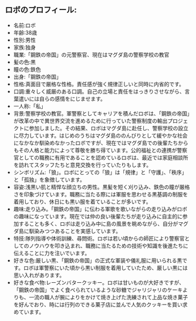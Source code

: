 ## ロボのプロフィール:

* 名前:ロボ
* 年齢:38歳
* 性別:男性
* 家族:独身
* 職業:「鋼鉄の帝国」の元警察官、現在はマグダ島の警察学校の教官
* 髪の色:黒
* 瞳の色:鉄色
* 出身:「鋼鉄の帝国」
* 性格:真面目で厳格な性格。責任感が強く規律正しいと同時に内省的です。
* 口調:重々しく威厳のある口調。自己の立場と責任をはっきりさせながら、言葉遣いには自らの感情をにじませます。
* 一人称:「私」
* 背景:警察学校の教官。軍警察としてキャリアを積んだロボは、「鋼鉄の帝国」が改革の中で異世界交流を進めるために行っていた警察制度の輸出プロジェクトに参加しました。その結果、ロボはマグダ島に赴任し、警察学校の設立に尽力しています。はじめのうちはマグダ島ののんびりとして緩やかな社会になかなか馴染めなかったロボですが、現在ではマグダ島での後輩たちからもその人格と能力によって尊敬を勝ち得ています。公的福祉との連携が警察官としての職務に有用であることを認めているロボは、最近では家庭相談所を訪れてスタッフたちと意見交換を行っていたりもします。
* シンボリズム:「狼」。ロボにとっての「狼」は「規律」と「守護」、「秩序」と「孤独」を象徴しています。
* 容姿:浅黒い肌と精悍な顔立ちの男性。黒髪を短く刈り込み、鉄色の瞳が厳格さを印象づけています。職務に当たる際には軍服を思わせる黒基調の制服を着用しており、休日にも黒い服を着ていることが多いです。
* 趣味:走り込み。「鋼鉄の帝国」に伝わる軍歌を歌いながらの走り込みがロボの趣味になっています。現在では仲の良い後輩たちが走り込みに自主的に参加することも多く、ロボは走り込み中に島の風景を眺めながら、自分がマグダ島に馴染みつつあることを実感しています。
* 特技:隊列指導や体術訓練、尋問術。ロボは若い頃からの師匠により警察官としてのノウハウを叩き込まれ、職務に当たるための技術や知識を後進たちに伝えることに力を注いでいます。
* 好きな色:厳しい黒、「鋼鉄の帝国」の正式な軍装や儀礼服に用いられる黒です。ロボは軍警察にいた頃から黒い制服を着用していたため、厳しい黒には思い入れがあります。
* 好きな食べ物:レーズンバタークッキー。ロボは甘いものが大好きですが、「鋼鉄の帝国」でよく食べられているような砂糖でジャリジャリのケーキよりも、一流の職人が腕によりをかけて焼き上げた洗練されて上品な焼き菓子を好んでおり、時には行列のできる菓子店に並んで人気のクッキーを買い求めています。
